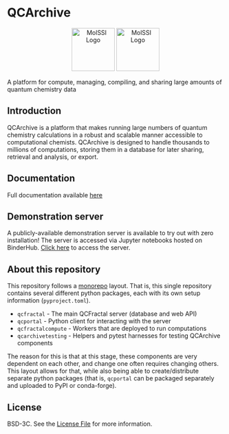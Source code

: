 # QCArchive

<p align="center">
    <picture style>
      <source media="(prefers-color-scheme: dark)" srcset="https://molssi.github.io/QCFractal/_static/molssi_main_logo.png">
      <source media="(prefers-color-scheme: light)" srcset="https://molssi.github.io/QCFractal/_static/molssi_main_logo_inverted_white.png">
      <img alt="MolSSI Logo" src="https://molssi.github.io/QCFractal/_static/molssi_main_logo.png" height=100">
    </picture>
    <picture>
      <source media="(prefers-color-scheme: dark)" srcset="https://molssi.github.io/QCFractal/_static/qcarchive_logo.svg">
      <source media="(prefers-color-scheme: light)" srcset="https://molssi.github.io/QCFractal/_static/qcarchive_logo_inverted.svg">
      <img alt="MolSSI Logo" src="https://molssi.github.io/QCFractal/_static/qcarchive_logo.svg" height=100">
    </picture>
</p>


A platform for compute, managing, compiling, and sharing large amounts of quantum chemistry data

## Introduction

QCArchive is a platform that makes running large numbers of quantum chemistry calculations in a
robust and scalable manner accessible to computational chemists.
QCArchive is designed to handle thousands to millions of computations,
storing them in a database for later sharing, retrieval and analysis, or export.

## Documentation

Full documentation available [here](https://molssi.github.io/QCFractal)

## Demonstration server

A publicly-available demonstration server is available to try out with zero installation!
The server is accessed via Jupyter notebooks hosted on BinderHub.
[Click here](https://qcademo.molssi.org) to access the server.

## About this repository

This repository follows a [monorepo](https://en.wikipedia.org/wiki/Monorepo) layout.
That is, this single repository contains several different python packages, each with its
own setup information (`pyproject.toml`).

 * `qcfractal` - The main QCFractal server (database and web API)
 * `qcportal` - Python client for interacting with the server
 * `qcfractalcompute` - Workers that are deployed to run computations
 * `qcarchivetesting` - Helpers and pytest harnesses for testing QCArchive components

The reason for this is that at this stage, these components are very dependent on each other, and
change one often requires changing others. This layout allows for that, while also being able
to create/distribute separate python packages (that is, `qcportal` can be packaged separately and uploaded to
PyPI or conda-forge).

##  License

BSD-3C. See the [License File](LICENSE) for more information.
